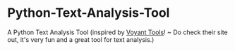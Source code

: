 # Python-Text-Analysis-Tool
A Python Text Analysis Tool (inspired by [Voyant Tools](https://voyant-tools.org/)! ~ Do check their site out, it's very fun and a great tool for text analysis.)
